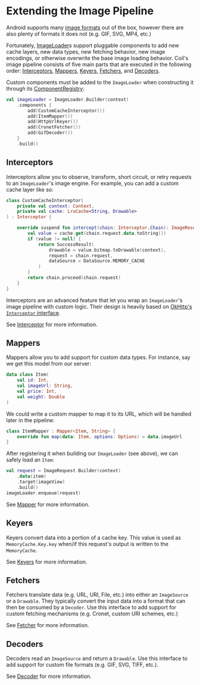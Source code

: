 # Extending the Image Pipeline

Android supports many [image formats](https://developer.android.com/guide/topics/media/media-formats#image-formats) out of the box, however there are also plenty of formats it does not (e.g. GIF, SVG, MP4, etc.)

Fortunately, [ImageLoader](image_loaders.md)s support pluggable components to add new cache layers, new data types, new fetching behavior, new image encodings, or otherwise overwrite the base image loading behavior. Coil's image pipeline consists of five main parts that are executed in the following order: [Interceptors](../api/coil-base/coil.intercept/-interceptor), [Mappers](../api/coil-base/coil.map/-mapper), [Keyers](../api/coil-base/coil.key/-keyer), [Fetchers](../api/coil-base/coil.fetch/-fetcher), and [Decoders](../api/coil-base/coil.decode/-decoder).

Custom components must be added to the `ImageLoader` when constructing it through its [ComponentRegistry](../api/coil-base/coil/-component-registry):

```kotlin
val imageLoader = ImageLoader.Builder(context)
    .components {
        add(CustomCacheInterceptor())
        add(ItemMapper())
        add(HttpUrlKeyer())
        add(CronetFetcher())
        add(GifDecoder())
    }
    .build()
```

## Interceptors

Interceptors allow you to observe, transform, short circuit, or retry requests to an `ImageLoader`'s image engine. For example, you can add a custom cache layer like so:

```kotlin
class CustomCacheInterceptor(
    private val context: Context,
    private val cache: LruCache<String, Drawable>
) : Interceptor {

    override suspend fun intercept(chain: Interceptor.Chain): ImageResult {
        val value = cache.get(chain.request.data.toString())
        if (value != null) {
            return SuccessResult(
                drawable = value.bitmap.toDrawable(context),
                request = chain.request,
                dataSource = DataSource.MEMORY_CACHE
            )
        }
        return chain.proceed(chain.request)
    }
}
```

Interceptors are an advanced feature that let you wrap an `ImageLoader`'s image pipeline with custom logic. Their design is heavily based on [OkHttp's `Interceptor` interface](https://square.github.io/okhttp/interceptors/#interceptors).

See [Interceptor](../api/coil-base/coil.intercept/-interceptor) for more information.

## Mappers

Mappers allow you to add support for custom data types. For instance, say we get this model from our server:

```kotlin
data class Item(
    val id: Int,
    val imageUrl: String,
    val price: Int,
    val weight: Double
)
```

We could write a custom mapper to map it to its URL, which will be handled later in the pipeline:

```kotlin
class ItemMapper : Mapper<Item, String> {
    override fun map(data: Item, options: Options) = data.imageUrl
}
```

After registering it when building our `ImageLoader` (see above), we can safely load an `Item`:

```kotlin
val request = ImageRequest.Builder(context)
    .data(item)
    .target(imageView)
    .build()
imageLoader.enqueue(request)
```

See [Mapper](../api/coil-base/coil.map/-mapper) for more information.

## Keyers

Keyers convert data into a portion of a cache key. This value is used as `MemoryCache.Key.key` when/if this request's output is written to the `MemoryCache`.

See [Keyers](../api/coil-base/coil.key/-keyer) for more information.

## Fetchers

Fetchers translate data (e.g. URL, URI, File, etc.) into either an `ImageSource` or a `Drawable`. They typically convert the input data into a format that can then be consumed by a `Decoder`. Use this interface to add support for custom fetching mechanisms (e.g. Cronet, custom URI schemes, etc.)

See [Fetcher](../api/coil-base/coil.fetch/-fetcher) for more information.

## Decoders

Decoders read an `ImageSource` and return a `Drawable`. Use this interface to add support for custom file formats (e.g. GIF, SVG, TIFF, etc.).

See [Decoder](../api/coil-base/coil.decode/-decoder) for more information.
